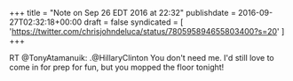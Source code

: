 +++
title = "Note on Sep 26 EDT 2016 at 22:32"
publishdate = 2016-09-27T02:32:18+00:00
draft = false
syndicated = [ 'https://twitter.com/chrisjohndeluca/status/780595894655803400?s=20' ]
+++

RT @TonyAtamanuik: .@HillaryClinton You don't need me.  I'd still love to come in for prep for fun,  but you mopped the floor tonight!
